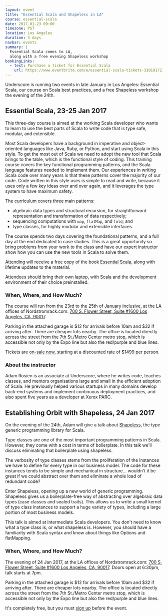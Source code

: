 ```yaml
---
layout: event
title: "Essential Scala and Shapeless in LA"
course: essential-scala
date: 2017-01-23 09:00
timezone: PST
location: Los Angeles
duration: 3 days
navbar: events
summary: |
  Essential Scala comes to LA,
  along with a free evening Shapeless workshop
bookingLinks:
  - text: Purchase a ticket for Essential Scala
    url: https://www.eventbrite.com/e/essential-scala-tickets-31019172179
---
```


Underscore is running two events in late January in Los Angeles: Essential Scala, our course on Scala best practices, and a free Shapeless workshop the evening of the 24th.


## Essential Scala, 23-25 Jan 2017

This three-day course is aimed at the working Scala developer who wants to learn to use the best parts of Scala to write code that is type safe, modular, and extensible.

Most Scala developers have a background in imperative and object-oriented languages like Java, Ruby, or Python, and start using Scala in this style.
To get the most out of Scala we need to adopt the new tool that Scala brings to the table, which is the functional style of coding.
This training course covers the key functional programming patterns, and the Scala language features needed to implement them.
Our experiences in writing Scala code over many years is that these patterns cover the majority of our code.
Code written in this style uses is simple to read and write, because it uses only a few key ideas over and over again, and it leverages the type system to have maximum safety.

The curriculum covers three main patterns:
  - algebraic data types and structural recursion, for straightforward representation and transformation of data respectively;
  - sequencing computations with `map`, `flatMap`, and `fold`; and
  - type classes, for highly modular and extensible interfaces.

The course spends two days covering the foundational patterns, and a full day at the end dedicated to case studies. This is a great opportunity so bring problems from your work to the class and have our expert instructor show how you can use the new tools in Scala to solve them.

Attending will receive a free copy of the book [Essential Scala][essential-scala-book], along with lifetime updates to the material.

Attendees should bring their own laptop, with Scala and the development environment of their choice preinstalled.


### When, Where, and How Much?

The course will run from the 23rd to the 25th of January inclusive, at the LA offices of Nordstromrack.com: [700 S. Flower Street, Suite #1600 Los Angeles, CA, 90017][la-office].

Parking in the attached garage is $12 for arrivals before 10am and $32 if arriving after. There are cheaper lots nearby. The office is located directly across the street from the 7th St./Metro Center metro stop, which is accessible not only by the Expo line but also the red/purple and blue lines.

Tickets are [on-sale now][eventbrite-essential-scala], starting at a discounted rate of $1499 per person.


### About the instructor

Adam Rosien is an associate at Underscore, where he writes code, teaches classes, and mentors organisations large and small in the efficient adoption of Scala. He previously helped various startups in many domains develop back-end systems and implement continuous deployment practices, and also spent five years as a developer at Xerox PARC.



## Establishing Orbit with Shapeless, 24 Jan 2017

On the evening of the 24th, Adam will give a talk about [Shapeless][shapeless], the type generic programming library for Scala.

Type classes are one of the most important programming patterns in Scala. However, they come with a cost in terms of boilerplate. In this talk we'll discuss eliminating that boilerplate using shapeless.

The verbosity of type classes stems from the proliferation of the instances we have to define for every type in our business model. The code for these instances tends to be simple and mechanical in structure... wouldn't it be great if we could abstract over them and eliminate a whole load of redundant code?

Enter Shapeless, opening up a new world of generic programming. Shapeless gives us a boilerplate-free way of abstracting over algebraic data types (case classes and sealed traits). This allows us to write a small kernel of type class instances to support a huge variety of types, including a large portion of most business models.

This talk is aimed at intermediate Scala developers. You don't need to know what a type class is, or what shapeless is. However, you should have a familiarity with Scala syntax and know about things like Options and flatMapping.


### When, Where, and How Much?

The evening of 24 Jan 2017, at the LA offices of Nordstromrack.com: [700 S. Flower Street, Suite #1600 Los Angeles, CA, 90017][la-office]. Doors open at 6:30pm, talk starts at 7pm.

Parking in the attached garage is $12 for arrivals before 10am and $32 if arriving after. There are cheaper lots nearby. The office is located directly across the street from the 7th St./Metro Center metro stop, which is accessible not only by the Expo line but also the red/purple and blue lines.

It's completely free, but you must [sign up][shapeless-sign-up] before the event.

[la-office]: https://www.google.com/maps/place/700+S+Flower+St+%231700,+Los+Angeles,+CA+90017,+USA/@34.0482805,-118.2611318,17z/data=!3m1!4b1!4m5!3m4!1s0x80c2c7b6aee44e37:0x1e19794512737662!8m2!3d34.0482805!4d-118.2589431 
[essential-scala-book]: http://underscore.io/books/essential-scala/
[shapeless]: https://github.com/milessabin/shapeless
[eventbrite-essential-scala]: https://www.eventbrite.com/e/essential-scala-tickets-31019172179
[shapeless-sign-up]: https://www.eventbrite.com/e/establishing-orbit-with-shapeless-tickets-31068083474
